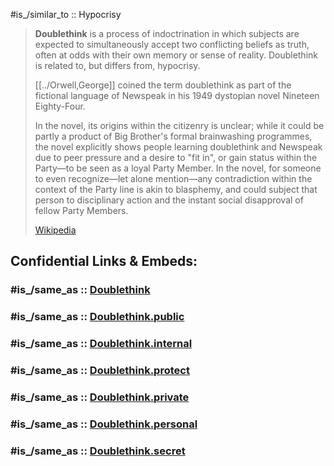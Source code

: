 
#is_/similar_to :: Hypocrisy

> **Doublethink** is a process of indoctrination 
> in which subjects are expected to simultaneously accept two conflicting beliefs as truth, 
> often at odds with their own memory or sense of reality. 
> Doublethink is related to, but differs from, hypocrisy.
>
> [[../Orwell,George]] coined the term doublethink as part of the fictional language of Newspeak
>  in his 1949 dystopian novel Nineteen Eighty-Four. 
>  
>  In the novel, its origins within the citizenry is unclear; while it could be partly a product of Big Brother's formal brainwashing programmes, the novel explicitly shows people learning doublethink and Newspeak due to peer pressure and a desire to "fit in", or gain status within the Party—to be seen as a loyal Party Member. In the novel, for someone to even recognize—let alone mention—any contradiction within the context of the Party line is akin to blasphemy, and could subject that person to disciplinary action and the instant social disapproval of fellow Party Members.
>
> [Wikipedia](https://en.wikipedia.org/wiki/Doublethink)


## Confidential Links & Embeds: 

### #is_/same_as :: [Doublethink](/_Standards/Society/Communication/Media/Writing/Book/Author/Orwell,George/Doublethink.md) 

### #is_/same_as :: [Doublethink.public](/_public/Society/Communication/Media/Writing/Book/Author/Orwell,George/Doublethink.public.md) 

### #is_/same_as :: [Doublethink.internal](/_internal/Society/Communication/Media/Writing/Book/Author/Orwell,George/Doublethink.internal.md) 

### #is_/same_as :: [Doublethink.protect](/_protect/Society/Communication/Media/Writing/Book/Author/Orwell,George/Doublethink.protect.md) 

### #is_/same_as :: [Doublethink.private](/_private/Society/Communication/Media/Writing/Book/Author/Orwell,George/Doublethink.private.md) 

### #is_/same_as :: [Doublethink.personal](/_personal/Society/Communication/Media/Writing/Book/Author/Orwell,George/Doublethink.personal.md) 

### #is_/same_as :: [Doublethink.secret](/_secret/Society/Communication/Media/Writing/Book/Author/Orwell,George/Doublethink.secret.md)

